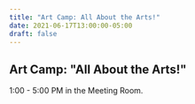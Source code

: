 ```yaml
---
title: "Art Camp: All About the Arts!"
date: 2021-06-17T13:00:00-05:00
draft: false
---
```

## Art Camp: "All About the Arts!"  
1:00 - 5:00 PM in the Meeting Room.

